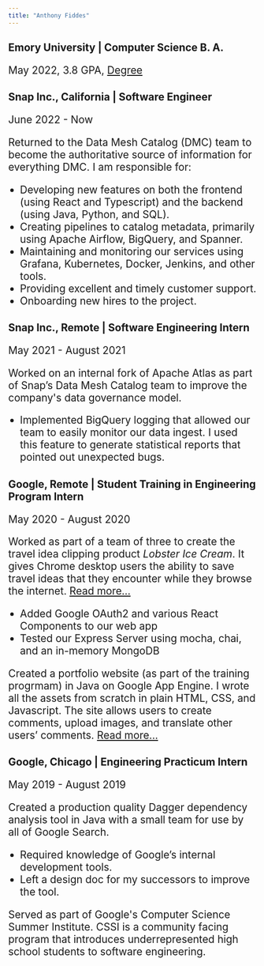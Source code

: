 ```yaml
---
title: "Anthony Fiddes"
---
```


<style>
  p, li {font-size: 1.3rem};
</style>

<!-- TODO: Do I want to add pictures? -->

<!-- TODO: Fill in the last two jobs -->

<h2 style="margin-bottom: 0">Emory University | Computer Science B. A.</h2>

May 2022, 3.8 GPA, [Degree](./diploma.pdf)

<h2 style="margin-bottom: 0">Snap Inc., California | Software Engineer</h2>

June 2022 - Now

Returned to the Data Mesh Catalog (DMC) team to become the authoritative source of
information for everything DMC. I am responsible for:

* Developing new features on both the frontend (using React and Typescript) and
the backend (using Java, Python, and SQL).
* Creating pipelines to catalog metadata, primarily using Apache Airflow,
BigQuery, and Spanner.
* Maintaining and monitoring our services using Grafana, Kubernetes, Docker,
Jenkins, and other tools.
* Providing excellent and timely customer support.
* Onboarding new hires to the project.


<h2 style="margin-bottom: 0">Snap Inc., Remote | Software Engineering Intern</h2>

May 2021 - August 2021

Worked on an internal fork of Apache Atlas as part of Snap’s Data Mesh Catalog
team to improve the company's data governance model.

* Implemented BigQuery logging that allowed our team to easily monitor our data
ingest. I used this feature to generate statistical reports that pointed out
unexpected bugs.

<h2 style="margin-bottom: 0">Google, Remote | Student Training in Engineering Program Intern</h2>

May 2020 - August 2020

Worked as part of a team of three to create the travel idea clipping product
*Lobster Ice Cream*. It gives Chrome desktop users the ability to save travel
ideas that they encounter while they browse the internet. [Read
more...](https://github.com/Anthony-Fiddes/lobster-ice)

* Added Google OAuth2 and various React Components to our web app
* Tested our Express Server using mocha, chai, and an in-memory MongoDB
 
Created a portfolio website (as part of the training progrmam) in Java on Google
App Engine. I wrote all the assets from scratch in plain HTML, CSS, and
Javascript. The site allows users to create comments, upload images, and
translate other users’ comments. [Read
more...](https://github.com/Anthony-Fiddes/step-portfolio)

<h2 style="margin-bottom: 0">Google, Chicago | Engineering Practicum Intern</h2>

May 2019 - August 2019 

Created a production quality Dagger dependency analysis tool in Java with a
small team for use by all of Google Search.

* Required knowledge of Google’s internal development tools.
* Left a design doc for my successors to improve the tool.
 
Served as part of Google's Computer Science Summer Institute. CSSI is a
community facing program that introduces underrepresented high school students
to software engineering.

<!-- TODO: Do I want a skills section? -->
